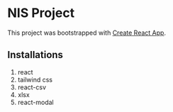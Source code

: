 # NIS Project

This project was bootstrapped with [Create React App](https://github.com/facebook/create-react-app).

## Installations

1. react
2. tailwind css
3. react-csv
4. xlsx
5. react-modal
